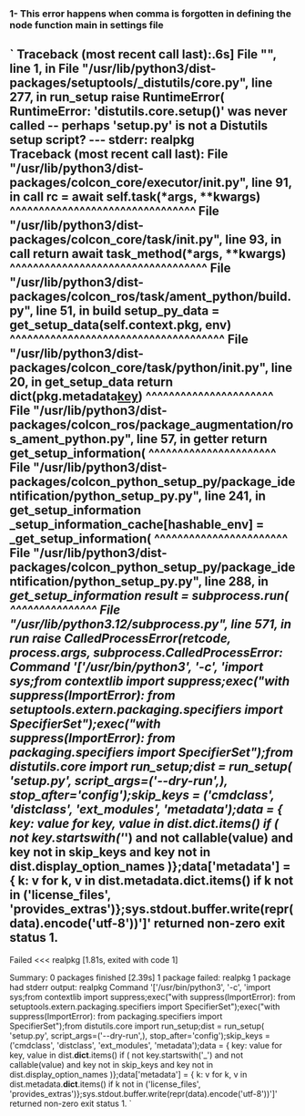 ### 1- This error happens when comma is forgotten in defining the node function main in settings file 

` Traceback (most recent call last):.6s]
  File "<string>", line 1, in <module>
  File "/usr/lib/python3/dist-packages/setuptools/_distutils/core.py", line 277, in run_setup
    raise RuntimeError(
RuntimeError: 'distutils.core.setup()' was never called -- perhaps 'setup.py' is not a Distutils setup script?
--- stderr: realpkg                   
Traceback (most recent call last):
  File "/usr/lib/python3/dist-packages/colcon_core/executor/__init__.py", line 91, in __call__
    rc = await self.task(*args, **kwargs)
         ^^^^^^^^^^^^^^^^^^^^^^^^^^^^^^^^
  File "/usr/lib/python3/dist-packages/colcon_core/task/__init__.py", line 93, in __call__
    return await task_method(*args, **kwargs)
           ^^^^^^^^^^^^^^^^^^^^^^^^^^^^^^^^^^
  File "/usr/lib/python3/dist-packages/colcon_ros/task/ament_python/build.py", line 51, in build
    setup_py_data = get_setup_data(self.context.pkg, env)
                    ^^^^^^^^^^^^^^^^^^^^^^^^^^^^^^^^^^^^^
  File "/usr/lib/python3/dist-packages/colcon_core/task/python/__init__.py", line 20, in get_setup_data
    return dict(pkg.metadata[key](env))
                ^^^^^^^^^^^^^^^^^^^^^^
  File "/usr/lib/python3/dist-packages/colcon_ros/package_augmentation/ros_ament_python.py", line 57, in getter
    return get_setup_information(
           ^^^^^^^^^^^^^^^^^^^^^^
  File "/usr/lib/python3/dist-packages/colcon_python_setup_py/package_identification/python_setup_py.py", line 241, in get_setup_information
    _setup_information_cache[hashable_env] = _get_setup_information(
                                             ^^^^^^^^^^^^^^^^^^^^^^^
  File "/usr/lib/python3/dist-packages/colcon_python_setup_py/package_identification/python_setup_py.py", line 288, in _get_setup_information
    result = subprocess.run(
             ^^^^^^^^^^^^^^^
  File "/usr/lib/python3.12/subprocess.py", line 571, in run
    raise CalledProcessError(retcode, process.args,
subprocess.CalledProcessError: Command '['/usr/bin/python3', '-c', 'import sys;from contextlib import suppress;exec("with suppress(ImportError):    from setuptools.extern.packaging.specifiers    import SpecifierSet");exec("with suppress(ImportError):    from packaging.specifiers import SpecifierSet");from distutils.core import run_setup;dist = run_setup(    \'setup.py\', script_args=(\'--dry-run\',), stop_after=\'config\');skip_keys = (\'cmdclass\', \'distclass\', \'ext_modules\', \'metadata\');data = {    key: value for key, value in dist.__dict__.items()     if (        not key.startswith(\'_\') and         not callable(value) and         key not in skip_keys and         key not in dist.display_option_names    )};data[\'metadata\'] = {    k: v for k, v in dist.metadata.__dict__.items()     if k not in (\'license_files\', \'provides_extras\')};sys.stdout.buffer.write(repr(data).encode(\'utf-8\'))']' returned non-zero exit status 1.
---
Failed   <<< realpkg [1.81s, exited with code 1]

Summary: 0 packages finished [2.39s]
  1 package failed: realpkg
  1 package had stderr output: realpkg
Command '['/usr/bin/python3', '-c', 'import sys;from contextlib import suppress;exec("with suppress(ImportError):    from setuptools.extern.packaging.specifiers    import SpecifierSet");exec("with suppress(ImportError):    from packaging.specifiers import SpecifierSet");from distutils.core import run_setup;dist = run_setup(    \'setup.py\', script_args=(\'--dry-run\',), stop_after=\'config\');skip_keys = (\'cmdclass\', \'distclass\', \'ext_modules\', \'metadata\');data = {    key: value for key, value in dist.__dict__.items()     if (        not key.startswith(\'_\') and         not callable(value) and         key not in skip_keys and         key not in dist.display_option_names    )};data[\'metadata\'] = {    k: v for k, v in dist.metadata.__dict__.items()     if k not in (\'license_files\', \'provides_extras\')};sys.stdout.buffer.write(repr(data).encode(\'utf-8\'))']' returned non-zero exit status 1.
`
